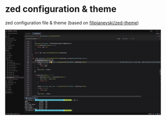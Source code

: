 # zed configuration & theme

zed configuration file & theme (based on [filipjanevski/zed-theme](https://github.com/filipjanevski/zed-theme))

![screnshot](screenshot.png)

